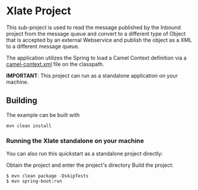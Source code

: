 # Xlate Project

This sub-project is used to read the message published by the Inbound project from the message queue and convert to a different type of Object that is accepted by an external Webservice and publish the object as a XML to a different message queue.

The application utilizes the Spring to load a Camel Context definition via a [camel-context.xml](src/main/resources/spring/camel-context.xml) file on the classpath.

**IMPORTANT**: This project can run as a standalone application on your machine. 

## Building

The example can be built with

    mvn clean install

### Running the Xlate standalone on your machine

You can also run this quickstart as a standalone project directly:

Obtain the project and enter the project's directory
Build the project:

```
$ mvn clean package -DskipTests
$ mvn spring-boot:run 
```
